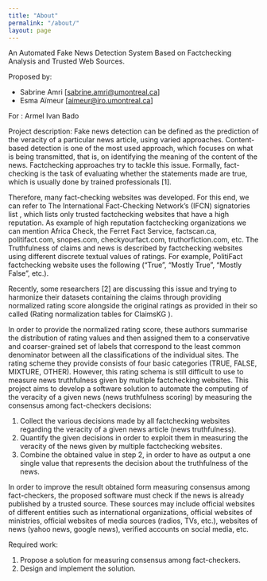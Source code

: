 ```yaml
---
title: "About"
permalink: "/about/"
layout: page
---
```


An Automated Fake News Detection System Based on Factchecking Analysis and Trusted Web Sources.

Proposed by:
-	Sabrine Amri [sabrine.amri@umontreal.ca]
-	Esma Aïmeur [aimeur@iro.umontreal.ca]

For : Armel Ivan Bado 

Project description:
Fake news detection can be defined as the prediction of the veracity of a particular news article, using varied approaches. Content-based detection is one of the most used approach, which focuses on what is being transmitted, that is, on identifying the meaning of the content of the news. Factchecking approaches try to tackle this issue.  Formally, fact-checking is the task of evaluating whether the statements made are true, which is usually done by trained professionals [1].

 
Therefore, many fact-checking websites was developed. For this end, we can refer to The International Fact-Checking Network’s (IFCN) signatories list , which lists only trusted factchecking websites that have a high reputation. As example of high reputation factchecking organizations we can mention Africa Check, the Ferret Fact Service, factscan.ca, politifact.com, snopes.com, checkyourfact.com, truthorfiction.com, etc.
The Truthfulness of claims and news is described by factchecking websites using different discrete textual values of ratings. For example, PolitiFact factchecking website uses the following (“True”, “Mostly True”, “Mostly False”, etc.).

 Recently, some researchers [2] are discussing this issue and trying to harmonize their datasets containing the claims through providing normalized rating score alongside the original ratings as provided in their so called (Rating normalization tables for ClaimsKG ). 

In order to provide the normalized rating score, these authors summarise the distribution of rating values and then assigned them to a conservative and coarser-grained set of labels that correspond to the least common denominator between all the classifications of the individual sites. The rating scheme they provide consists of four basic categories (TRUE, FALSE, MIXTURE, OTHER).
However, this rating schema is still difficult to use to measure news truthfulness given by multiple factchecking websites. 
This project aims to develop a software solution to automate the computing of the veracity of a given news (news truthfulness scoring) by measuring the consensus among fact-checkers decisions:
1.	Collect the various decisions made by all factchecking websites regarding the veracity of a given news article (news truthfulness). 
2.	Quantify the given decisions in order to exploit them in measuring the veracity of the news given by multiple factchecking websites. 
3.	Combine the obtained value in step 2, in order to have as output a one single value that represents the decision about the truthfulness of the news. 

In order to improve the result obtained form measuring consensus among fact-checkers, the proposed software must check if the news is already published by a trusted source. These sources may include official websites of different entities such as international organizations, official websites of ministries, official websites of media sources (radios, TVs, etc.), websites of news (yahoo news, google news), verified accounts on social media, etc.

Required work:

1.	Propose a solution for measuring consensus among fact-checkers.
2.	Design and implement the solution.
